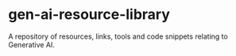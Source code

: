# gen-ai-resource-library
A repository of resources, links, tools and code snippets relating to Generative AI.
